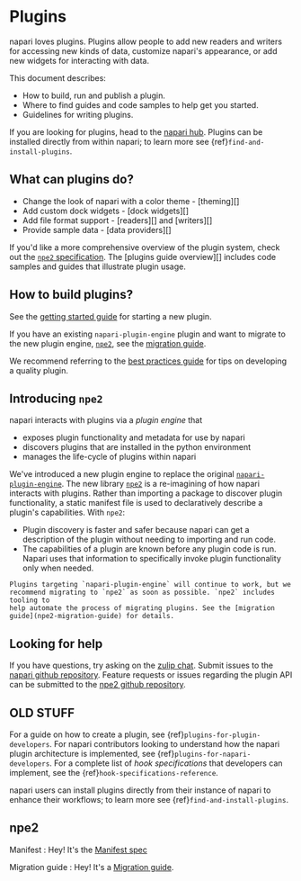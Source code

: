 # Plugins

napari loves plugins. Plugins allow people to add new readers and writers for
accessing new kinds of data, customize napari's appearance, or add new widgets
for interacting with data.

This document describes:

- How to build, run and publish a plugin.
- Where to find guides and code samples to help get you started.
- Guidelines for writing plugins.

If you are looking for plugins, head to the
[napari hub](https://napari-hub.org). Plugins can be installed directly from
within napari; to learn more see {ref}`find-and-install-plugins`.

## What can plugins do?

- Change the look of napari with a color theme - [theming][]
- Add custom dock widgets - [dock widgets][]
- Add file format support - [readers][] and [writers][]
- Provide sample data - [data providers][]

If you'd like a more comprehensive overview of the plugin system, check out
the [`npe2` specification](npe2-manifest-spec). The [plugins guide overview][]
includes code samples and guides that illustrate plugin usage.

## How to build plugins?

See the [getting started guide](npe2-getting-started) for starting a new plugin.

If you have an existing `napari-plugin-engine` plugin and want to migrate to
the new plugin engine, [`npe2`][npe2], see the [migration
guide](npe2-migration-guide).

We recommend referring to the [best practices guide](plugin-best-practices) for
tips on developing a quality plugin.

## Introducing `npe2`

napari interacts with plugins via a _plugin engine_ that

- exposes plugin functionality and metadata for use by napari
- discovers plugins that are installed in the python environment
- manages the life-cycle of plugins within napari

We've introduced a new plugin engine to replace the original
[`napari-plugin-engine`][npe1]. The new library [`npe2`][npe2] is a
re-imagining of how napari interacts with plugins. Rather than importing a
package to discover plugin functionality, a static manifest file is used to
declaratively describe a plugin's capabilities. With `npe2`:

- Plugin discovery is faster and safer because napari can get a description of
  the plugin without needing to importing and run code.
- The capabilities of a plugin are known before any plugin code is run. Napari
  uses that information to specifically invoke plugin functionality only when
  needed.

```{admonition} Backwards compatibility
Plugins targeting `napari-plugin-engine` will continue to work, but we
recommend migrating to `npe2` as soon as possible. `npe2` includes tooling to
help automate the process of migrating plugins. See the [migration
guide](npe2-migration-guide) for details.
```

## Looking for help

If you have questions, try asking on the [zulip
chat](https://napari.zulipchat.com/). Submit issues to the [napari github
repository](https://github.com/napari/napari). Feature requests or issues
regarding the plugin API can be submitted to the [npe2 github
repository](https://github.com/napari/npe2).

## OLD STUFF

For a guide on how to create a plugin, see
{ref}`plugins-for-plugin-developers`. For napari contributors looking to
understand how the napari plugin architecture is implemented, see
{ref}`plugins-for-napari-developers`. For a complete list of _hook
specifications_ that developers can implement, see the
{ref}`hook-specifications-reference`.

napari users can install plugins directly from their instance of napari to enhance their workflows; to learn more see {ref}`find-and-install-plugins`.

## npe2

Manifest
: Hey! It's the [Manifest spec](npe2-manifest-spec)

Migration guide
: Hey! It's a [Migration guide](npe2-migration-guide).

[npe1]: https://github.com/napari/napari-plugin-engine
[npe2]: https://github.com/tlambert03/npe2
